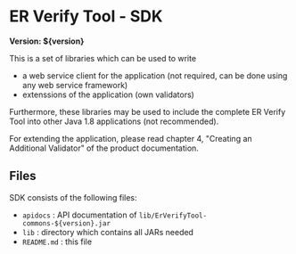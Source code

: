ER Verify Tool - SDK
====================

**Version: ${version}**

This is a set of libraries which can be used to write
- a web service client for the application (not required, can be done using any
  web service framework)
- extenssions of the application (own validators)

Furthermore, these libraries may be used to include the complete ER Verify Tool
into other Java 1.8 applications (not recommended).

For extending the application, please read chapter 4, "Creating an Additional
Validator" of the product documentation.


Files
-----

SDK consists of the following files:

- `apidocs`   : API documentation of `lib/ErVerifyTool-commons-${version}.jar`
- `lib`       : directory which contains all JARs needed
- `README.md` : this file
